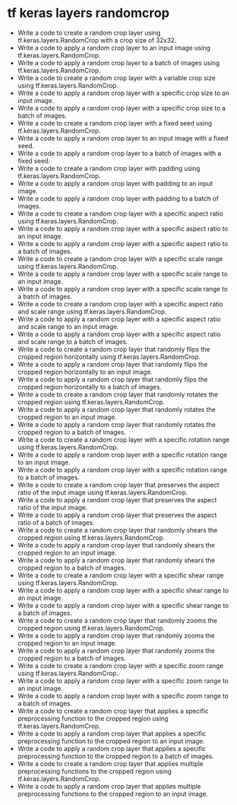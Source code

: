 # tf keras layers randomcrop

- Write a code to create a random crop layer using tf.keras.layers.RandomCrop with a crop size of 32x32.
- Write a code to apply a random crop layer to an input image using tf.keras.layers.RandomCrop.
- Write a code to apply a random crop layer to a batch of images using tf.keras.layers.RandomCrop.
- Write a code to create a random crop layer with a variable crop size using tf.keras.layers.RandomCrop.
- Write a code to apply a random crop layer with a specific crop size to an input image.
- Write a code to apply a random crop layer with a specific crop size to a batch of images.
- Write a code to create a random crop layer with a fixed seed using tf.keras.layers.RandomCrop.
- Write a code to apply a random crop layer to an input image with a fixed seed.
- Write a code to apply a random crop layer to a batch of images with a fixed seed.
- Write a code to create a random crop layer with padding using tf.keras.layers.RandomCrop.
- Write a code to apply a random crop layer with padding to an input image.
- Write a code to apply a random crop layer with padding to a batch of images.
- Write a code to create a random crop layer with a specific aspect ratio using tf.keras.layers.RandomCrop.
- Write a code to apply a random crop layer with a specific aspect ratio to an input image.
- Write a code to apply a random crop layer with a specific aspect ratio to a batch of images.
- Write a code to create a random crop layer with a specific scale range using tf.keras.layers.RandomCrop.
- Write a code to apply a random crop layer with a specific scale range to an input image.
- Write a code to apply a random crop layer with a specific scale range to a batch of images.
- Write a code to create a random crop layer with a specific aspect ratio and scale range using tf.keras.layers.RandomCrop.
- Write a code to apply a random crop layer with a specific aspect ratio and scale range to an input image.
- Write a code to apply a random crop layer with a specific aspect ratio and scale range to a batch of images.
- Write a code to create a random crop layer that randomly flips the cropped region horizontally using tf.keras.layers.RandomCrop.
- Write a code to apply a random crop layer that randomly flips the cropped region horizontally to an input image.
- Write a code to apply a random crop layer that randomly flips the cropped region horizontally to a batch of images.
- Write a code to create a random crop layer that randomly rotates the cropped region using tf.keras.layers.RandomCrop.
- Write a code to apply a random crop layer that randomly rotates the cropped region to an input image.
- Write a code to apply a random crop layer that randomly rotates the cropped region to a batch of images.
- Write a code to create a random crop layer with a specific rotation range using tf.keras.layers.RandomCrop.
- Write a code to apply a random crop layer with a specific rotation range to an input image.
- Write a code to apply a random crop layer with a specific rotation range to a batch of images.
- Write a code to create a random crop layer that preserves the aspect ratio of the input image using tf.keras.layers.RandomCrop.
- Write a code to apply a random crop layer that preserves the aspect ratio of the input image.
- Write a code to apply a random crop layer that preserves the aspect ratio of a batch of images.
- Write a code to create a random crop layer that randomly shears the cropped region using tf.keras.layers.RandomCrop.
- Write a code to apply a random crop layer that randomly shears the cropped region to an input image.
- Write a code to apply a random crop layer that randomly shears the cropped region to a batch of images.
- Write a code to create a random crop layer with a specific shear range using tf.keras.layers.RandomCrop.
- Write a code to apply a random crop layer with a specific shear range to an input image.
- Write a code to apply a random crop layer with a specific shear range to a batch of images.
- Write a code to create a random crop layer that randomly zooms the cropped region using tf.keras.layers.RandomCrop.
- Write a code to apply a random crop layer that randomly zooms the cropped region to an input image.
- Write a code to apply a random crop layer that randomly zooms the cropped region to a batch of images.
- Write a code to create a random crop layer with a specific zoom range using tf.keras.layers.RandomCrop.
- Write a code to apply a random crop layer with a specific zoom range to an input image.
- Write a code to apply a random crop layer with a specific zoom range to a batch of images.
- Write a code to create a random crop layer that applies a specific preprocessing function to the cropped region using tf.keras.layers.RandomCrop.
- Write a code to apply a random crop layer that applies a specific preprocessing function to the cropped region to an input image.
- Write a code to apply a random crop layer that applies a specific preprocessing function to the cropped region to a batch of images.
- Write a code to create a random crop layer that applies multiple preprocessing functions to the cropped region using tf.keras.layers.RandomCrop.
- Write a code to apply a random crop layer that applies multiple preprocessing functions to the cropped region to an input image.